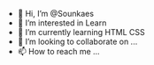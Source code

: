 - 👋 Hi, I’m @Sounkaes
- 👀 I’m interested in Learn
- 🌱 I’m currently learning HTML CSS
- 💞️ I’m looking to collaborate on ...
- 📫 How to reach me ...

<!---
Sounkaes/Sounkaes is a ✨ special ✨ repository because its `README.md` (this file) appears on your GitHub profile.
You can click the Preview link to take a look at your changes.
--->
